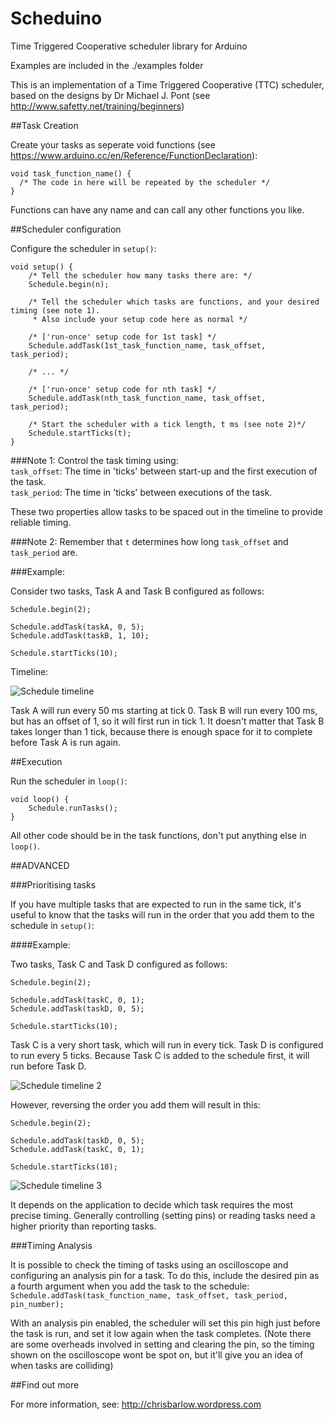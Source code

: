 # Scheduino
Time Triggered Cooperative scheduler library for Arduino

Examples are included in the ./examples folder

This is an implementation of a Time Triggered Cooperative (TTC) scheduler, based on the designs by Dr Michael J. Pont (see http://www.safetty.net/training/beginners)

##Task Creation

Create your tasks as seperate void functions (see https://www.arduino.cc/en/Reference/FunctionDeclaration):

```
void task_function_name() {  
  /* The code in here will be repeated by the scheduler */  
}
```
Functions can have any name and can call any other functions you like. 

##Scheduler configuration

Configure the scheduler in ```setup()```:

```
void setup() {
	/* Tell the scheduler how many tasks there are: */
	Schedule.begin(n);

	/* Tell the scheduler which tasks are functions, and your desired timing (see note 1). 
	 * Also include your setup code here as normal */

	/* ['run-once' setup code for 1st task] */
	Schedule.addTask(1st_task_function_name, task_offset, task_period);

	/* ... */

	/* ['run-once' setup code for nth task] */
	Schedule.addTask(nth_task_function_name, task_offset, task_period);

	/* Start the scheduler with a tick length, t ms (see note 2)*/
	Schedule.startTicks(t);
}
```
###Note 1:
Control the task timing using:  
```task_offset```: The time in 'ticks' between start-up and the first execution of the task.  
```task_period```: The time in 'ticks' between executions of the task.  


These two properties allow tasks to be spaced out in the timeline to provide reliable timing.

###Note 2:
Remember that ```t``` determines how long ```task_offset``` and ```task_period``` are.  

###Example:

Consider two tasks, Task A and Task B configured as follows:
```
Schedule.begin(2);

Schedule.addTask(taskA, 0, 5);
Schedule.addTask(taskB, 1, 10);

Schedule.startTicks(10);
```
Timeline:

![Schedule timeline](https://chrisbarlow.files.wordpress.com/2016/03/capture.png)

Task A will run every 50 ms starting at tick 0. Task B will run every 100 ms, but has an offset of 1, so it will first run in tick 1. It doesn't matter that Task B takes longer than 1 tick, because there is enough space for it to complete before Task A is run again.

##Execution

Run the scheduler in ```loop()```:  
```
void loop() {
    Schedule.runTasks();
}
```
All other code should be in the task functions, don't put anything else in ```loop()```.

##ADVANCED

###Prioritising tasks

If you have multiple tasks that are expected to run in the same tick, it's useful to know that the tasks will run in the order that you add them to the schedule in ```setup()```:

####Example:

Two tasks, Task C and Task D configured as follows:
```
Schedule.begin(2);

Schedule.addTask(taskC, 0, 1);
Schedule.addTask(taskD, 0, 5);

Schedule.startTicks(10);
```
Task C is a very short task, which will run in every tick. Task D is configured to run every 5 ticks. Because Task C is added to the schedule first, it will run before Task D.

![Schedule timeline 2](https://chrisbarlow.files.wordpress.com/2016/03/capture2.png)

However, reversing the order you add them will result in this:

```
Schedule.begin(2);

Schedule.addTask(taskD, 0, 5);
Schedule.addTask(taskC, 0, 1);

Schedule.startTicks(10);
```
![Schedule timeline 3](https://chrisbarlow.files.wordpress.com/2016/03/capture3.png)

It depends on the application to decide which task requires the most precise timing. Generally controlling (setting pins) or reading tasks need a higher priority than reporting tasks.

###Timing Analysis

It is possible to check the timing of tasks using an oscilloscope and configuring an analysis pin for a task. To do this, include the desired pin as a fourth argument when you add the task to the schedule:
```Schedule.addTask(task_function_name, task_offset, task_period, pin_number);```  

With an analysis pin enabled, the scheduler will set this pin high just before the task is run, and set it low again when the task completes. (Note there are some overheads involved in setting and clearing the pin, so the timing shown on the oscilloscope wont be spot on, but it'll give you an idea of when tasks are colliding)

##Find out more

For more information, see:
http://chrisbarlow.wordpress.com
